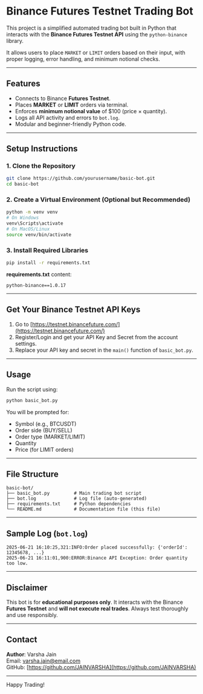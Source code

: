 
# Binance Futures Testnet Trading Bot

This project is a simplified automated trading bot built in Python that interacts with the **Binance Futures Testnet API** using the `python-binance` library.

It allows users to place `MARKET` or `LIMIT` orders based on their input, with proper logging, error handling, and minimum notional checks.

---

## Features

- Connects to Binance **Futures Testnet**.
- Places **MARKET** or **LIMIT** orders via terminal.
- Enforces **minimum notional value** of $100 (price × quantity).
- Logs all API activity and errors to `bot.log`.
- Modular and beginner-friendly Python code.

---

## Setup Instructions

### 1. Clone the Repository

```bash
git clone https://github.com/yourusername/basic-bot.git
cd basic-bot
```

### 2. Create a Virtual Environment (Optional but Recommended)

```bash
python -m venv venv
# On Windows
venv\Scripts\activate
# On MacOS/Linux
source venv/bin/activate
```

### 3. Install Required Libraries

```bash
pip install -r requirements.txt
```

**requirements.txt** content:

```
python-binance==1.0.17
```

---

## Get Your Binance Testnet API Keys

1. Go to [https://testnet.binancefuture.com/](https://testnet.binancefuture.com/)
2. Register/Login and get your API Key and Secret from the account settings.
3. Replace your API key and secret in the `main()` function of `basic_bot.py`.

---

## Usage

Run the script using:

```bash
python basic_bot.py
```

You will be prompted for:

- Symbol (e.g., BTCUSDT)
- Order side (BUY/SELL)
- Order type (MARKET/LIMIT)
- Quantity
- Price (for LIMIT orders)

---

## File Structure

```
basic-bot/
├── basic_bot.py         # Main trading bot script
├── bot.log              # Log file (auto-generated)
├── requirements.txt     # Python dependencies
└── README.md            # Documentation file (this file)
```

---

## Sample Log (`bot.log`)

```
2025-06-21 16:10:25,321:INFO:Order placed successfully: {'orderId': 12345678, ...}
2025-06-21 16:11:01,900:ERROR:Binance API Exception: Order quantity too low.
```

---

## Disclaimer

This bot is for **educational purposes only**. It interacts with the Binance **Futures Testnet** and **will not execute real trades**. Always test thoroughly and use responsibly.

---

## Contact

**Author**: Varsha Jain  
Email: varsha.jain@email.com  
GitHub: [https://github.com/JAINVARSHA](https://github.com/JAINVARSHA)

---

Happy Trading!
